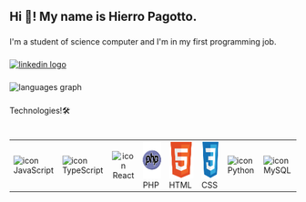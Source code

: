<h2 align="left">Hi 👋! My name is Hierro Pagotto.</h2>

###

<p align="left">I'm a student of science computer and I'm in my first programming job.</p>

###

<div align="left">
  <a href="https://www.linkedin.com/in/hierro-reino-pagotto-92ab482bb/" target="_blank">
    <img src="https://img.shields.io/static/v1?message=LinkedIn&logo=linkedin&label=&color=0077B5&logoColor=white&labelColor=&style=for-the-badge" height="35" alt="linkedin logo"  />
  </a>
  
###
  <div align="left">
  <img src="https://github-readme-stats.vercel.app/api/top-langs?username=HierroPagotto&locale=en&hide_title=false&layout=compact&card_width=320&langs_count=5&theme=dracula&hide_border=false&order=2" height="150" alt="languages graph"  />
</div>

###

<p align="left">Technologies!🛠</p>

###
<div style="display: flex; align-items: flex-start; align: center">
<table align="left">
<tr>
<td align="left" width="96">
        <img src="https://techstack-generator.vercel.app/js-icon.svg" alt="icon" width="65" height="65" />
     <br>JavaScript
    </td>
    <td align="left" width="96">
        <img src="https://techstack-generator.vercel.app/ts-icon.svg" alt="icon" width="65" height="65" />
     <br>TypeScript
    </td>
    <td align="center" width="96">
        <img src="https://techstack-generator.vercel.app/react-icon.svg" alt="icon" width="65" height="65" />
      <br>React
    </td>
   <td align="left" width="96">
        <img src="https://raw.githubusercontent.com/devicons/devicon/master/icons/php/php-original.svg" alt="icon" width="65" height="65" />
     <br>PHP
    </td>
     <td align="left" width="96">
        <img src="https://raw.githubusercontent.com/devicons/devicon/master/icons/html5/html5-original.svg" alt="icon" width="65" height="65" />
     <br>HTML
    </td>
     <td align="left" width="96">
        <img src="https://raw.githubusercontent.com/devicons/devicon/master/icons/css3/css3-original.svg" alt="icon" width="65" height="65" />
     <br>CSS
    </td>
       <td align="left" width="96">
        <img src="https://techstack-generator.vercel.app/python-icon.svg" alt="icon" width="65" height="65" />
     <br>Python
    </td>
    <td align="left" width="96">
        <img src="https://techstack-generator.vercel.app/mysql-icon.svg" alt="icon" width="65" height="65" />
     <br>MySQL
    </td>    
</tr>
</table>
</div>


###
